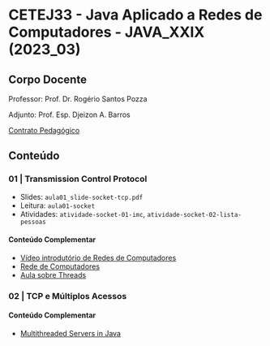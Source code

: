 # CETEJ33 - Java Aplicado a Redes de Computadores - JAVA_XXIX (2023_03)

## Corpo Docente
Professor: Prof. Dr. Rogério Santos Pozza

Adjunto: Prof. Esp. Djeizon A. Barros

[Contrato Pedagógico](https://github.com/MarleneMoraes/utfpr-java/blob/main/redes/REDES_Contrato_Pedagogico.pdf)

## Conteúdo
### 01 | Transmission Control Protocol

- Slides: `aula01_slide-socket-tcp.pdf`
- Leitura: `aula01-socket`
- Atividades: `atividade-socket-01-imc`, `atividade-socket-02-lista-pessoas`

#### Conteúdo Complementar
- [Vídeo introdutório de Redes de Computadores](https://www.youtube.com/watch?v=oz8gvGIUKFw)
- [Rede de Computadores](https://www.youtube.com/watch?v=v8vxTtT2S_0&list=PLxI8Can9yAHc-_dZ6nsfoon08i2-4OvEk)
- [Aula sobre Threads](https://www.youtube.com/watch?v=Tbwu55Iov5s&t=1252s)

### 02 | TCP e Múltiplos Acessos

#### Conteúdo Complementar
- [Multithreaded Servers in Java](https://www.geeksforgeeks.org/multithreaded-servers-in-java/)